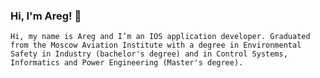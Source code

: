 ### Hi, I'm Areg! 👋

    Hi, my name is Areg and I’m an IOS application developer. Graduated from the Moscow Aviation Institute with a degree in Environmental Safety in Industry (bachelor's degree) and in Control Systems, Informatics and Power Engineering (Master's degree).

